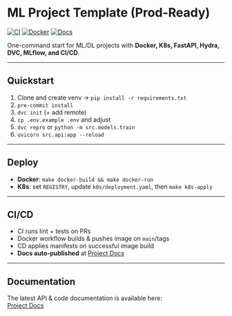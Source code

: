 # ML Project Template (Prod-Ready)

[![CI](https://github.com/phiqubit/ml-project-template/actions/workflows/ci.yml/badge.svg)](https://github.com/<your-username>/<repo-name>/actions/workflows/ci.yml)
[![Docker](https://github.com/phiqubit/ml-project-template/actions/workflows/docker.yml/badge.svg)](https://github.com/<your-username>/<repo-name>/actions/workflows/docker.yml)
[![Docs](https://img.shields.io/badge/docs-pdoc-blue.svg)](https://phiqubit.github.io/ml-project-template/)

One-command start for ML/DL projects with **Docker, K8s, FastAPI, Hydra, DVC, MLflow, and CI/CD**.

---

## Quickstart
1. Clone and create venv → `pip install -r requirements.txt`  
2. `pre-commit install`  
3. `dvc init` (+ add remote)  
4. `cp .env.example .env` and adjust  
5. `dvc repro` or `python -m src.models.train`  
6. `uvicorn src.api:app --reload`  

---

## Deploy
- **Docker**: `make docker-build && make docker-run`  
- **K8s**: set `REGISTRY`, update `k8s/deployment.yaml`, then `make k8s-apply`  

---

## CI/CD
- CI runs lint + tests on PRs  
- Docker workflow builds & pushes image on `main`/tags  
- CD applies manifests on successful image build  
- **Docs auto-published** at [Project Docs](https://phiqubit.github.io/ml-project-template/)  

---

## Documentation
The latest API & code documentation is available here:  
[Project Docs](https://phiqubit.github.io/ml-project-template/)
